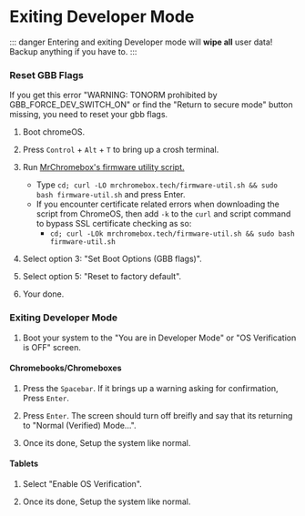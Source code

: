 # Exiting Developer Mode

::: danger
Entering and exiting Developer mode will **wipe all** user data!
Backup anything if you have to.
:::

### Reset GBB Flags
If you get this error "WARNING: TONORM prohibited by GBB_FORCE_DEV_SWITCH_ON" or find the "Return to secure mode" button missing, you need to reset your gbb flags. 

1. Boot chromeOS.

2. Press `Control` + `Alt` + `T` to bring up a crosh terminal.

3. Run [MrChromebox's firmware utility script.](https://mrchromebox.tech/#fwscript)
    * Type `cd; curl -LO mrchromebox.tech/firmware-util.sh && sudo bash firmware-util.sh` and press Enter.
    * If you encounter certificate related errors when downloading the script from ChromeOS, then add `-k` to the `curl` and script command to bypass SSL certificate checking as so:
        * `cd; curl -LOk mrchromebox.tech/firmware-util.sh && sudo bash firmware-util.sh` 

4. Select option 3: "Set Boot Options (GBB flags)".

5. Select option 5: "Reset to factory default".

6. Your done.


### Exiting Developer Mode

1. Boot your system to the "You are in Developer Mode" or "OS Verification is OFF" screen.

#### Chromebooks/Chromeboxes

1. Press the `Spacebar`. If it brings up a warning asking for confirmation, Press `Enter`.

2. Press `Enter`. The screen should turn off breifly and say that its returning to "Normal (Verified) Mode...".

3. Once its done, Setup the system like normal.

#### Tablets

1. Select "Enable OS Verification".

2. Once its done, Setup the system like normal.

